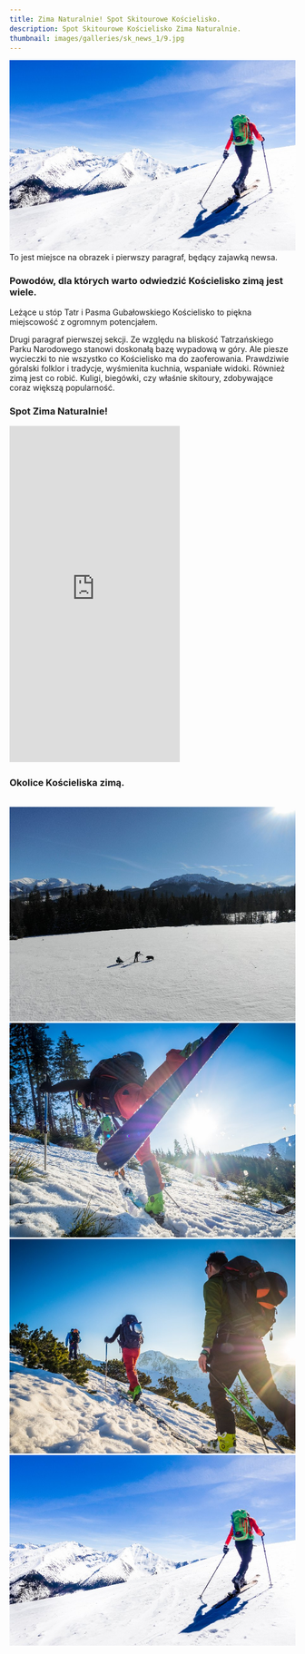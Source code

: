 ```yaml
---
title: Zima Naturalnie! Spot Skitourowe Kościelisko.
description: Spot Skitourowe Kościelisko Zima Naturalnie.
thumbnail: images/galleries/sk_news_1/9.jpg
---
```

  <span class="image left">
    <img alt="Plakat z zawodów im. Basi German" src="images/galleries/sk_news_1/9.jpg" title="Kościelisko - zimowa aktywność na świeżym powietrzu">
  </span>
  To jest miejsce na obrazek i pierwszy paragraf, będący zajawką newsa.
  
  ### Powodów, dla których warto odwiedzić Kościelisko zimą jest wiele.
  
  Leżące u stóp Tatr i Pasma Gubałowskiego Kościelisko to piękna miejscowość z ogromnym potencjałem. 
  
  Drugi paragraf pierwszej sekcji.
  Ze względu na bliskość Tatrzańskiego Parku Narodowego stanowi doskonałą bazę wypadową w góry. Ale piesze wycieczki to nie wszystko co Kościelisko ma do zaoferowania. Prawdziwie góralski folklor i tradycje, wyśmienita kuchnia, wspaniałe widoki. Również zimą jest co robić. Kuligi, biegówki, czy właśnie skitoury, zdobywające coraz większą popularność.
  
  ### Spot Zima Naturalnie!
  
  <iframe src="https://youtube.com/embed/S2rDXWmGLpE" allowfullscreen="" style="height: 593px" frameborder="0"></iframe>
  
  ### Okolice Kościeliska zimą.
  
  <span class="sk_news_1">
    <a href="/images/galleries/sk_news_1/1.jpg" title=""><img src="/images/galleries/sk_news_1/5.jpg.jpg.thumb.jpg" alt="" /></a>
    <a href="/images/galleries/sk_news_1/2.jpg" title=""><img src="/images/galleries/sk_news_1/6.jpg" alt="" /></a>
    <a href="/images/galleries/sk_news_1/3.jpg" title=""><img src="/images/galleries/sk_news_1/7.jpg" alt="" /></a>
    <a href="/images/galleries/sk_news_1/4.jpg" title=""><img src="/images/galleries/sk_news_1/8.jpg" alt="" /></a><img src="/images/galleries/sk_news_1/9.jpg" alt="" /></a>
  </span>
